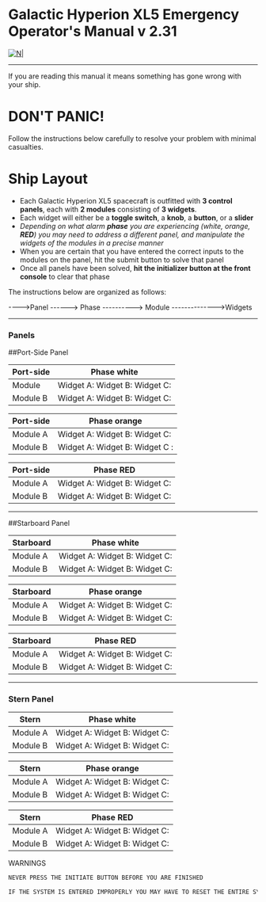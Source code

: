 # Galactic Hyperion XL5 Emergency Operator's Manual  v 2.31

[![N|](https://free.clipartof.com/35-Free-Retro-Clipart-Of-Spaceship-Launching-Into-Space.jpg)](https://nodesource.com/products/nsolid)



--------------------------------------------

If you are reading this manual it means something has gone wrong with your ship. 

# **DON'T PANIC!**

 Follow the instructions below carefully to resolve your problem with minimal casualties. 

# Ship Layout

  - Each Galactic Hyperion XL5 spacecraft is outfitted with **3 control panels**, each with **2 modules** consisting of **3 widgets**. 
  - Each widget will either be a **toggle switch**, a **knob**, a **button**, or a **slider**
  - *Depending on what alarm **phase** you are experiencing (white, orange, **RED**) you may need to address a different panel, and manipulate the widgets of the modules in a precise manner*
  - When you are certain that you have entered the correct inputs to the modules on the panel, hit the submit button to solve that panel
  - Once all panels have been solved, **hit the initializer button at the front console** to clear that phase


The instructions below are organized as follows:

---->Panel
------> Phase
----------> Module
-------------->Widgets 
 
  ----------------------------
  
  
### Panels

##Port-Side Panel



| Port-side | Phase white |
| ------ | ------ |
| Module | Widget A: Widget B: Widget C: 
|Module B| Widget A: Widget B: Widget C:

| Port-side | Phase orange |
| ------ | ------ |
| Module A | Widget A: Widget B: Widget C:
|Module B| Widget A: Widget B: Widget C : 

| Port-side | Phase RED |
| ------ | ------ |
| Module A | Widget A: Widget B: Widget C:
|Module B | Widget A: Widget B: Widget C:

-----------------------------------------
##Starboard Panel

| Starboard | Phase white |
| ------ | ------ |
| Module A | Widget A: Widget B: Widget C:
|Module B | Widget A: Widget B: Widget C:

| Starboard | Phase orange |
| ------ | ------ |
| Module A | Widget A: Widget B: Widget C:
|Module B | Widget A: Widget B: Widget C:

| Starboard | Phase RED |
| ------ | ------ |
| Module A | Widget A: Widget B: Widget C:
|Module B | Widget A: Widget B: Widget C:

--------------------------------------------
### Stern Panel

| Stern | Phase white |
| ------ | ------ |
| Module A | Widget A: Widget B: Widget C:
|Module B | Widget A: Widget B: Widget C:

| Stern | Phase orange |
| ------ | ------ |
| Module A | Widget A: Widget B: Widget C:
|Module B | Widget A: Widget B: Widget C:

| Stern | Phase RED |
| ------ | ------ |
| Module A | Widget A: Widget B: Widget C:
|Module B | Widget A: Widget B: Widget C:



WARNINGS

```sh
NEVER PRESS THE INITIATE BUTTON BEFORE YOU ARE FINISHED
```



```sh
IF THE SYSTEM IS ENTERED IMPROPERLY YOU MAY HAVE TO RESET THE ENTIRE SYSTEM
```







